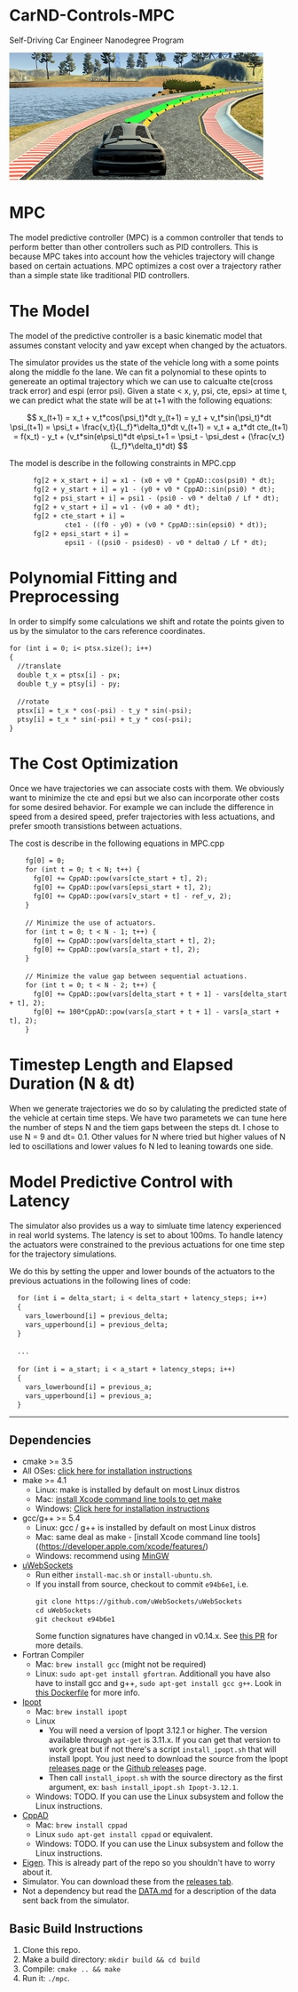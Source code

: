 # CarND-Controls-MPC
Self-Driving Car Engineer Nanodegree Program

![alt text](https://github.com/SyedAzizEnam/MPC-Controller/blob/master/mpc-image.png)

# MPC
The model predictive controller (MPC) is a common controller that tends to perform better than other controllers such as PID controllers. This is because MPC takes into account how the vehicles trajectory will change based on certain actuations. MPC optimizes a cost over a trajectory rather than a simple state like traditional PID controllers. 

# The Model
The model of the predictive controller is a basic kinematic model that assumes constant velocity and yaw except when changed by the actuators. 

The simulator provides us the state of the vehicle long with a some points along the middle fo the lane. We can fit a polynomial to these opints to genereate an optimal trajectory which we can use to calcualte cte(cross track error) and espi (error psi). Given a state < x, y, psi, cte, epsi> at time t, we can predict what the state will be at t+1 with the following equations:

$$
x_(t+1) = x_t + v_t*cos(\psi_t)*dt
y_(t+1) = y_t + v_t*sin(\psi_t)*dt
\psi_(t+1) = \psi_t + \frac{v_t}{L_f}*\delta_t)*dt
v_(t+1) = v_t + a_t*dt
cte_(t+1) = f(x_t) - y_t + (v_t*sin(e\psi_t)*dt
e\psi_t+1 = \psi_t - \psi_dest + (\frac{v_t}{L_f}*\delta_t)*dt)
$$

The model is describe in the following constraints in MPC.cpp
```
      fg[2 + x_start + i] = x1 - (x0 + v0 * CppAD::cos(psi0) * dt);
      fg[2 + y_start + i] = y1 - (y0 + v0 * CppAD::sin(psi0) * dt);
      fg[2 + psi_start + i] = psi1 - (psi0 - v0 * delta0 / Lf * dt);
      fg[2 + v_start + i] = v1 - (v0 + a0 * dt);
      fg[2 + cte_start + i] =
              cte1 - ((f0 - y0) + (v0 * CppAD::sin(epsi0) * dt));
      fg[2 + epsi_start + i] =
              epsi1 - ((psi0 - psides0) - v0 * delta0 / Lf * dt);
```
# Polynomial Fitting and Preprocessing

In order to simplfy some calculations we shift and rotate the points given to us by the simulator to the cars reference coordinates.

```
for (int i = 0; i< ptsx.size(); i++)
{
  //translate
  double t_x = ptsx[i] - px;
  double t_y = ptsy[i] - py;

  //rotate
  ptsx[i] = t_x * cos(-psi) - t_y * sin(-psi);
  ptsy[i] = t_x * sin(-psi) + t_y * cos(-psi);
}
```

# The Cost Optimization
Once we have trajectories we can associate costs with them. We obviously want to minimize the cte and epsi but we also can incorporate other costs for some desired behavior. For example we can include the difference in speed from a desired speed, prefer trajectories with less actuations, and prefer smooth transistions between actuations. 

The cost is describe in the following equations in MPC.cpp
```
    fg[0] = 0;
    for (int t = 0; t < N; t++) {
      fg[0] += CppAD::pow(vars[cte_start + t], 2);
      fg[0] += CppAD::pow(vars[epsi_start + t], 2);
      fg[0] += CppAD::pow(vars[v_start + t] - ref_v, 2);
    }

    // Minimize the use of actuators.
    for (int t = 0; t < N - 1; t++) {
      fg[0] += CppAD::pow(vars[delta_start + t], 2);
      fg[0] += CppAD::pow(vars[a_start + t], 2);
    }

    // Minimize the value gap between sequential actuations.
    for (int t = 0; t < N - 2; t++) {
      fg[0] += CppAD::pow(vars[delta_start + t + 1] - vars[delta_start + t], 2);
      fg[0] += 100*CppAD::pow(vars[a_start + t + 1] - vars[a_start + t], 2);
    }
```

# Timestep Length and Elapsed Duration (N & dt)
When we generate trajectories we do so by calulating the predicted state of the vehicle at certain time steps. We have two parametets we can tune here the number of steps N and the tiem gaps between the steps dt. I chose to use N = 9 and dt= 0.1. Other values for N where tried but higher values of N led to oscillations and lower values fo N led to leaning towards one side.  

# Model Predictive Control with Latency

The simulator also provides us a way to simluate time latency experienced in real world systems. The latency is set to about 100ms. To handle latency the actuators were constrained to the previous actuations for one time step for the trajectory simulations. 

We do this by setting the upper and lower bounds of the actuators to the previous actuations in the following lines of code: 
```
  for (int i = delta_start; i < delta_start + latency_steps; i++)
  {
    vars_lowerbound[i] = previous_delta;
    vars_upperbound[i] = previous_delta;
  }
  
  ...
  
  for (int i = a_start; i < a_start + latency_steps; i++)
  {
    vars_lowerbound[i] = previous_a;
    vars_upperbound[i] = previous_a;
  }
```
---

## Dependencies

* cmake >= 3.5
 * All OSes: [click here for installation instructions](https://cmake.org/install/)
* make >= 4.1
  * Linux: make is installed by default on most Linux distros
  * Mac: [install Xcode command line tools to get make](https://developer.apple.com/xcode/features/)
  * Windows: [Click here for installation instructions](http://gnuwin32.sourceforge.net/packages/make.htm)
* gcc/g++ >= 5.4
  * Linux: gcc / g++ is installed by default on most Linux distros
  * Mac: same deal as make - [install Xcode command line tools]((https://developer.apple.com/xcode/features/)
  * Windows: recommend using [MinGW](http://www.mingw.org/)
* [uWebSockets](https://github.com/uWebSockets/uWebSockets)
  * Run either `install-mac.sh` or `install-ubuntu.sh`.
  * If you install from source, checkout to commit `e94b6e1`, i.e.
    ```
    git clone https://github.com/uWebSockets/uWebSockets 
    cd uWebSockets
    git checkout e94b6e1
    ```
    Some function signatures have changed in v0.14.x. See [this PR](https://github.com/udacity/CarND-MPC-Project/pull/3) for more details.
* Fortran Compiler
  * Mac: `brew install gcc` (might not be required)
  * Linux: `sudo apt-get install gfortran`. Additionall you have also have to install gcc and g++, `sudo apt-get install gcc g++`. Look in [this Dockerfile](https://github.com/udacity/CarND-MPC-Quizzes/blob/master/Dockerfile) for more info.
* [Ipopt](https://projects.coin-or.org/Ipopt)
  * Mac: `brew install ipopt`
  * Linux
    * You will need a version of Ipopt 3.12.1 or higher. The version available through `apt-get` is 3.11.x. If you can get that version to work great but if not there's a script `install_ipopt.sh` that will install Ipopt. You just need to download the source from the Ipopt [releases page](https://www.coin-or.org/download/source/Ipopt/) or the [Github releases](https://github.com/coin-or/Ipopt/releases) page.
    * Then call `install_ipopt.sh` with the source directory as the first argument, ex: `bash install_ipopt.sh Ipopt-3.12.1`. 
  * Windows: TODO. If you can use the Linux subsystem and follow the Linux instructions.
* [CppAD](https://www.coin-or.org/CppAD/)
  * Mac: `brew install cppad`
  * Linux `sudo apt-get install cppad` or equivalent.
  * Windows: TODO. If you can use the Linux subsystem and follow the Linux instructions.
* [Eigen](http://eigen.tuxfamily.org/index.php?title=Main_Page). This is already part of the repo so you shouldn't have to worry about it.
* Simulator. You can download these from the [releases tab](https://github.com/udacity/self-driving-car-sim/releases).
* Not a dependency but read the [DATA.md](./DATA.md) for a description of the data sent back from the simulator.


## Basic Build Instructions


1. Clone this repo.
2. Make a build directory: `mkdir build && cd build`
3. Compile: `cmake .. && make`
4. Run it: `./mpc`.
